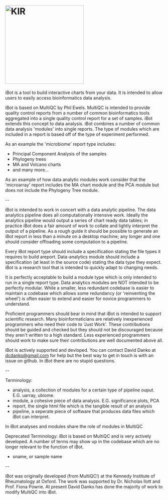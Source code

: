 # [<img src="http://www.kennedy.ox.ac.uk/@@primary-logo" width="250" title="KIR">](http://www.kennedy.ox.ac.uk/)

iBot is a tool to build interactive charts from your data. It is intended to allow users to easily access bioinformatics data analysis.

iBot is based on MultiQC by Phil Ewels. MultiQC is intended to provide quality control reports from a number of common bioinformatics tools aggregated into a single quality control report for a set of samples. iBot extends this concept to data analysis. iBot combines a number of common data analysis 'modules' into single reports. The type of modules which are included in a report is based off of the type of experiment performed. 

As an example the 'microbiome' report type includes:
 - Principal Component Analysis of the samples
 - Phylogeny trees
 - MA and Volcano charts
 - and many more...

As an example of how data analytic modules work consider that the 'microarray' report includes the MA chart module and the PCA module but does not include the Phylogeny Tree module.

--

iBot is intended to work in concert with a data analytic pipeline. The data analytics pipeline does all computationally intensive work. Ideally the analytics pipeline would output a series of chart ready data tables; in practice iBot does a fair amount of work to collate and lightly interpret the 
output of a pipeline. As a rough guide it should be possible to generate an iBot report in less than a minute on a desktop machine; any longer and one should consider offloading some computation to a pipeline.

Every iBot report type should include a specification stating the file types it requires to build areport. Data-analytics module should include a specification (at least in the source code) stating the data type they expect. iBot is a research tool that is intended to quickly adapt to changing needs. 

It is perfectly acceptable to build a module type which is only intended to run in a single report type. Data analytics modules are NOT intended to be perfectly modular. While a smaller, less redundant codebase is easier to maintain a codebase which allows some redundancy (or 'reinventing the wheel') is often easier to extend and easier for novice programmers to understand. 

Proficient programmers should bear in mind that iBot is intended to support scientific research. Many bioinformaticians are relatively inexperienced programmers who need their code to 'Just Work'. These contributions should be guided and checked but they should not be discouraged because they aren't written to a high standard. Less experienced programmers should work to make sure their contributions are well documented above all.

iBot is actively supported and devloped. You can contact David Danko at dcdanko@gmail.com for help but the best way to get in touch is with an issue on github. In iBot there are no stupid questions.

--

Terminology:
- analysis, a collection of modules for a certain type of pipeline ouput. E.G. uarray, ubiome. 
- module, a cohesive piece of data analysis. E.G. significance plots, PCA
- report, the single html file which is the tangible result of an analysis
- pipeline, a seperate piece of software that produces data files which iBot can interpret.

In iBot analyses and modules share the role of modules in MultiQC

Deprecated Terminology:
iBot is based on MultiQC and is very actively developed. A number of terms may show up in the codebase which are no longer relevant to the function of iBot.
- sname, or sample name

--

iBot was originally developed (from MultiQC!) at the Kennedy Institute of Rheumatology at Oxford. The work was supported by Dr. Nicholas Ilott and Prof. Fiona Powrie. At present David Danko has done the majority of work to modify MultiQC into iBot.